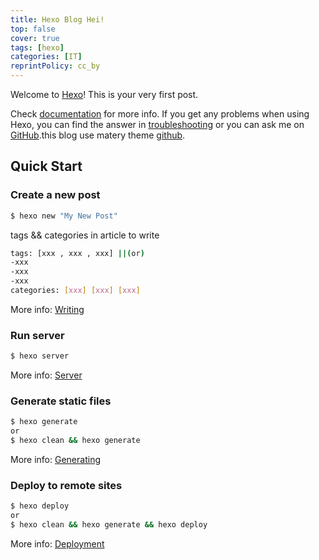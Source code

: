 ```yaml
---
title: Hexo Blog Hei!
top: false
cover: true
tags: [hexo]
categories: [IT]
reprintPolicy: cc_by
---
```

Welcome to [Hexo](https://hexo.io/)! This is your very first post. 
<!-- more -->
Check [documentation](https://hexo.io/docs/) for more info. If you get any problems when using Hexo, you can find the answer in [troubleshooting](https://hexo.io/docs/troubleshooting.html) or you can ask me on [GitHub](https://github.com/hexojs/hexo/issues).this blog use matery theme [github](https://codeload.github.com/blinkfox/hexo-theme-matery/zip/master).

## Quick Start

### Create a new post

``` bash
$ hexo new "My New Post"
```
tags && categories in article to write
``` bash
tags: [xxx , xxx , xxx] ||(or) 
-xxx
-xxx
-xxx
categories: [xxx] [xxx] [xxx]
```
More info: [Writing](https://hexo.io/docs/writing.html)

### Run server

``` bash
$ hexo server
```

More info: [Server](https://hexo.io/docs/server.html)

### Generate static files

``` bash
$ hexo generate
or
$ hexo clean && hexo generate
```

More info: [Generating](https://hexo.io/docs/generating.html)

### Deploy to remote sites

``` bash
$ hexo deploy
or
$ hexo clean && hexo generate && hexo deploy
```

More info: [Deployment](https://hexo.io/docs/one-command-deployment.html)

